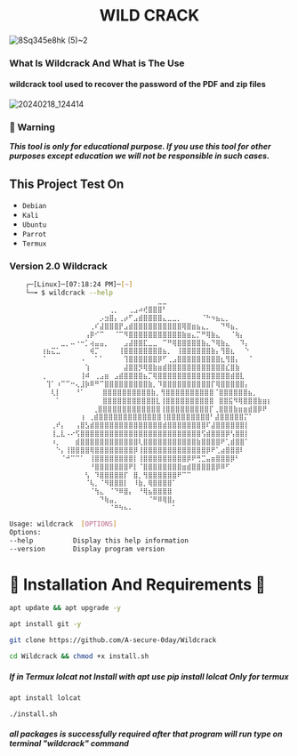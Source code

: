 <h1 align="center">WILD CRACK</h1>

![8Sq345e8hk (5)~2](https://github.com/A-secure-0day/Wildcrack/assets/160304980/6ca75b2b-d196-4189-bbbd-2bd74d2962ac)

<h3>What Is Wildcrack And What is The Use</h3>

<h4>wildcrack tool used to recover the password of the PDF and zip files </h4>

![20240218_124414](https://github.com/A-secure-0day/Wildcrack/assets/160304980/4df3d894-a57d-4502-9685-b1de5daf2627) 

### 📢 Warning

***This tool is only for educational purpose. If you use this tool for other purposes except education we will not be responsible in such cases.***

<h2>This Project Test On</h2>

* `Debian`
* `Kali`
* `Ubuntu`
* `Parrot`
* `Termux`

<h3>Version 2.0 Wildcrack</h3>

```bash
    ┌─[Linux]─[07:18:24 PM]─[~]
    └─╼ $ wildcrack --help
        ⠀⠀⠀⠀⠀⠀⠀⠀⠀⠀⠀⠀⠀⠀⠀⠀⠀⠀⠀⠀⠀⠀⠀⠀⣀⣀⠀⠀⠀⠀⠀⠀⠀⠀⠀⠀⠀⠀⠀⠀⠀
        ⠀⠀⠀⠀⠀⠀⠀⠀⠀⠀⠀⠀⠀⠀⢀⡀⠀⠀⢀⣠⠴⢞⣿⣿⣿⠃⠀⠀⠀⠀⠀⠀⠀⠀⠀⠀⠀⠀⠀⠀⠀⠀⠀⠀⠀⠀⠀
        ⠀⠀⠀⠀⠀⠀⠀⠀⠀⠀⠀⠀⡠⣲⣿⡄⢀⡴⠋⣠⣾⣿⣿⣿⣿⣄⣀⣀⡀⠀⠀⠀⠀⠈⠓⠲⣦⣄⡀⠀⠀⠀⠀⠀⠀⠀⠀⠀
        ⠀⠀⠀⠀⠀⠀⠀⠀⠀⠀⢀⠎⣼⣿⣿⣿⡟⣠⣾⣿⣿⣿⣿⣿⣿⣿⣿⣿⣿⢿⣿⣶⣦⣄⡀⠀⠀⠙⠻⣦⡀⠀⠀⠀⠀⠀⠀⠀
        ⠀⠀⠀⠀⠀⠀⠀⠀⠀⢠⡿⠊⠉⠀⠀⠈⠉⠻⣿⣿⣿⣿⣿⣿⣿⣿⣿⣿⣿⣷⣶⣄⡉⠛⢿⣷⣄⠀⠀⠈⢷⡄⠀⠀⠀⠀⠀⠀
        ⠀⠀⠀⠀⣀⡀⠤⠐⠒⡁⢴⣤⣤⡀⠀⠀⠀⣠⣼⣿⣿⣏⣀⣀⠀⠉⠛⢿⣿⣿⣿⣿⣿⣷⣄⠙⢿⣷⣄⠀⠀⠹⡄⠀⠀⠀⠀⠀
        ⢰⣦⣍⣁⠀⠀⠀⠀⠀⠀⢾⡉⠀⠀⠀⠀⢸⣿⣿⣿⣿⣿⣿⣿⣿⣦⡀⠀⢸⣿⣿⣿⣿⣿⣿⣷⡄⢻⣿⣆⠀⠀⠑⠀⠀⠀⠀⠀
        ⠈⠀⠀⠀⠀⠀⠀⠀⠠⠀⠀⠁⠁⠀⠀⠀⠀⢹⣿⣿⣿⣿⣿⣿⡿⠋⢀⣠⣿⣿⣿⣿⣿⣿⣿⣿⣿⣆⢻⣿⡄⠀⠀⠁⠀⠀⠀⠀
        ⠀⠀⠀⠀⠀⠀⠀⠀⠀⢱⠀⠀⠀⠀⠀⠀⠀⣼⣿⣿⡻⢿⣿⣷⣶⣾⣿⣿⣿⣿⣿⣿⣿⣿⣿⣿⣿⣿⣎⣿⣷⠀⠀⠀⠀⠀⠀⠀
        ⢀⠀⠀⠀⠀⠀⠀⠀⢸⠾⠀⢀⣠⣶⠀⣠⣾⣿⣿⣿⣿⣦⡉⢿⣿⣿⣿⣿⣿⣿⣿⣿⣿⣿⣿⣿⣿⣿⣿⣾⣿⣇⠀⠀⠀⠀⠀⠀
        ⠀⢹⠁⠰⠉⠉⠒⢄⣸⡷⠿⠛⠉⣿⣿⣿⣿⣿⣿⣿⣿⣿⣷⡀⠹⣿⣿⣿⣿⣿⣿⣿⣿⣿⣿⡏⢿⣿⣿⣿⣿⣿⡄⠀⠀⠀⠀⠀
        ⠀⠀⢇⡇⠀⠀⠀⠘⠁ ⠀⠀ ⣿⣿⣿⣿⣿⣿⣿⣿⣿⣿⣷⡀⢻⣿⣿⣿⣿⣿⣿⣿⣿⣿⣿⠈⣿⣿⣿⣿⣿⣿⣦⡀⠀⠀⠀
        ⠀⠀⠀⠁⠀⠀⠀⠀⠀ ⠀⠀ ⣿⣿⣿⣿⣿⣿⣿⣿⣿⣿⣿⣇⢸⣿⣿⣿⣿⣿⣿⣿⣿⣿⣿⠀⣿⣿⣯⠻⢿⣿⣿⣿⣷⣶⡆
        ⠀⠀⠀⠀⠀⠀⠀⠀  ⠀⢀⣿⣿⣿⣿⣿⣿⣿⣿⣿⣿⣿⣿⣿⢸⣿⣿⣿⣿⣿⣿⣿⣿⣿⡏⢀⣿⣿⣿⣷⣶⣶⣾⣿⡿⠟⠀
        ⠀⠀⠀⠀⠀⠀⠀⠀⢰ ⢀⣾⣿⣿⣿⣿⣿⣿⣿⣿⣿⣿⣿⣿⣿⢸⣿⣿⣿⣿⣿⣿⣿⣿⣿⠃⣼⣿⣿⣿⣿⣿⡍⠁⠀⠀⠀⠀
        ⠀⠀⢀⠞⡄⠀⠀⢠⣿⣣⣾⣿⣿⣿⣿⣿⣿⣿⣿⣿⣿⣿⣿⣿⣿⣾⣿⣿⣿⣿⣿⣿⣿⣿⠏⣼⣿⣿⣿⣿⣿⣿⡇⠀⠀⠀⠀⠀
        ⠀⠀⢸⣀⣇⠠⠔⢫⣿⣿⣿⣿⣿⣿⣿⣿⣿⣿⣿⣿⣿⣿⣿⣿⣿⣿⣿⣿⣿⣿⣿⣿⣿⢫⣾⣿⣿⣿⡿⢣⣿⣿⡇⠀⠀⠀⠀⠀
        ⠀⠀⠰⡀⠀⠀⠀⣾⣿⣿⣿⣿⣿⣿⣿⣿⣿⣿⣿⣿⢇⣿⣿⣿⣿⣿⣿⣿⣿⣿⣿⣿⣷⣿⣿⣿⣿⠟⢁⣾⣿⣿⠁⠀⠀⠀⠀⠀
        ⠀⠀⠀⠑⡄⢸⣿⣿⣿⣿⢿⣿⣿⣿⣿⣿⣿⣿⣿⡿⢸⣿⣿⣿⣿⣿⣿⣿⣿⣿⣿⣿⣿⣿⡿⠟⢁⣴⣿⣿⣿⠇⠀⠀⠀⠀⠀⠀
        ⠀⠀⠀⠀⠈⠚⠉⠉⠁⠀⢸⣿⣿⣿⣿⣿⣿⣿⣿⡇⢸⣿⣿⣿⣿⣿⣿⣿⣿⣿⡿⠟⢛⣉⣤⣶⣿⣿⣿⡿⠃⠀⠀⠀⠀⠀⠀⠀
        ⠀⠀⠀⠀⠀⠀⠀⠀⠀⠀⠘⣿⣿⣿⣿⣿⣿⣿⠟⡇⠈⣿⣿⣿⣿⣿⣿⣿⣿⣶⣾⣿⣿⣿⣿⣿⡿⠿⠋⠀⠀⠀⠀⠀⠀⠀⠀⠀
        ⠀⠀⠀⠀⠀⠀⠀⠀⠀⢣⠀⠹⣿⣿⣿⣿⣿⡏⠀⣿⡀⢻⣿⣿⣿⣿⣿⣿⠟⠉⠉⠀⠀⠀⠀⠀⠀⠀⠀⠀⠀⠀⠀⠀⠀⠀⠀⠀
        ⠀⠀⠀⠀⠀⠀⠀⠀⠀⠈⢧⡀⠈⠻⣿⣿⣿⡇⠀⠸⣷⡀⢿⣿⣿⣿⣿⠁⠀⠀⠀⠀⠀⠀⠀⠀⠀⠀⠀⠀⠀⠀⠀⠀⠀⠀⠀⠀
        ⠀⠀⠀⠀⠀⠀⠀⠀⠀⠀⠈⢳⣄⠀⠈⠙⠿⣿⡄⠀⠘⢿⣦⣿⣿⣿⣿⠀⠀⠀⠀⠀⠀⠀⠀⠀⠀⠀⠀⠀⠀⠀⠀⠀⠀⠀⠀⠀
        ⠀⠀⠀⠀⠀⠀⠀⠀⠀⠀⠀⠀⠙⢷⣤⡀⠀⠀⠀⠀⠀⠀⠈⠛⠿⢿⣿⡄⠀⠀⠀⠀⠀⠀⠀⠀⠀⠀⠀⠀⠀⠀⠀⠀⠀⠀⠀⠀
        ⠀⠀⠀⠀⠀⠀⠀⠀⠀⠀⠀⠀⠀⠀⠈⠛⠳⠦⠄⠀⠀⠀⠀⠀⠀⠀⠀⠁⠀⠀⠀⠀⠀⠀⠀⠀⠀⠀⠀⠀⠀⠀⠀⠀⠀⠀⠀

Usage: wildcrack  [OPTIONS]
Options:
--help          Display this help information
--version       Display program version
```

<h1>🔰 Installation And Requirements 🔰</h1>


```bash
apt update && apt upgrade -y
```

```bash
apt install git -y
```

```bash
git clone https://github.com/A-secure-0day/Wildcrack
```

```bash
cd Wildcrack && chmod +x install.sh 
```
<h5>If in Termux lolcat not Install with apt use pip install lolcat Only for termux</h5>

```bash
apt install lolcat 
```

```bash
./install.sh 
```

<h5>all packages is successfully required after that program will run type on terminal "wildcrack" command</h5>



